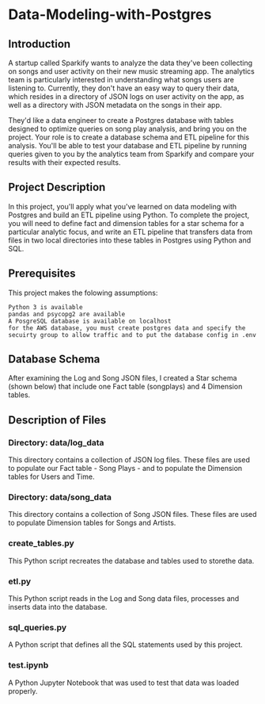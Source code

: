 # Data-Modeling-with-Postgres

## Introduction

A startup called Sparkify wants to analyze the data they've been collecting on songs and user activity on their new music streaming app. The analytics team is particularly interested in understanding what songs users are listening to. Currently, they don't have an easy way to query their data, which resides in a directory of JSON logs on user activity on the app, as well as a directory with JSON metadata on the songs in their app.

They'd like a data engineer to create a Postgres database with tables designed to optimize queries on song play analysis, and bring you on the project. Your role is to create a database schema and ETL pipeline for this analysis. You'll be able to test your database and ETL pipeline by running queries given to you by the analytics team from Sparkify and compare your results with their expected results.

## Project Description

In this project, you'll apply what you've learned on data modeling with Postgres and build an ETL pipeline using Python. To complete the project, you will need to define fact and dimension tables for a star schema for a particular analytic focus, and write an ETL pipeline that transfers data from files in two local directories into these tables in Postgres using Python and SQL.

## Prerequisites

This project makes the folowing assumptions:

    Python 3 is available
    pandas and psycopg2 are available
    A PosgreSQL database is available on localhost
    for the AWS database, you must create postgres data and specify the secuirty group to allow traffic and to put the database config in .env


## Database Schema

After examining the Log and Song JSON files, I created a Star schema (shown below) that include one Fact table (songplays) and 4 Dimension tables.




## Description of Files

### Directory: data/log_data

This directory contains a collection of JSON log files. These files are used to populate our Fact table - Song Plays - and to populate the Dimension tables for Users and Time.

### Directory: data/song_data

This directory contains a collection of Song JSON files. These files are used to populate Dimension tables for Songs and Artists.

### create_tables.py

This Python script recreates the database and tables used to storethe data.

### etl.py

This Python script reads in the Log and Song data files, processes and inserts data into the database.

### sql_queries.py

A Python script that defines all the SQL statements used by this project.

### test.ipynb

A Python Jupyter Notebook that was used to test that data was loaded properly.
